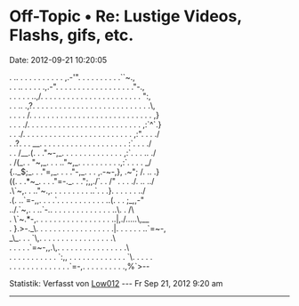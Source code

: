 Off-Topic • Re: Lustige Videos, Flashs, gifs, etc.
==================================================

Date: 2012-09-21 10:20:05

. .. . . . . . . . . . . ,.-'". . . . . . . . . .\`\`\~.,\
. . .. . . . . .,.-". . . . . . . . . . . . . . . . . ."-.,\
. . . . . ..,/. . . . . . . . . . . . . . . . . . . . . . . ":,\
. . .. .,?. . . . . . . . . . . . . . . . . . . . . . . . . . .\\,\
. . . . /. . . . . . . . . . . . . . . . . . . . . . . . . . . . ,}\
. . . ./. . . . . . . . . . . . . . . . . . . . . . . . . . ,:\`\^\`.}\
. . ./. . . . . . . . . . . . . . . . . . . . . . . . . ,:". . . ./\
. .?. . . \_\_. . . . . . . . . . . . . . . . . . . . :\`. . . ./\
. . /\_\_.(. . ."\~-,\_. . . . . . . . . . . . . . ,:\`. . . .. ./\
. /(\_. . "\~,\_. . . .."\~,\_. . . . . . . . . .,:\`. . . . \_/\
{..\_\$;\_. . ."=,\_. . . ."-,\_. . . ,.-\~-,}, .\~"; /. .. .}\
((. . .\*\~\_. . . ."=-.\_. . .";,,./\`. . /" . . . ./. .. ../\
.\\\`\~,. . .."\~.,. . . . . . . . . ..\`. . .}. . . . . . ../\
.(. ..\`=-,,. . . .\`. . . . . . . . . . . ..(. . . ;\_,,-"\
../.\`\~,. . ..\`-.. . . . . . . . . . . . . . ..\\. . /\\\
. \\\`\~.\*-,. . . . . . . . . . . . . . . . . ..\|,./\.....\\,\_\_\
. }.\>-.\_\\. . . . . . . . . . . . . . . . . .\|. . . . . . ..\`=\~-,\
\_\\\_. . . \`\\,. . . . . . . . . . . . . . . . .\\\
. . . . .\`=\~-,,.\\,. . . . . . . . . . . . . . . .\\\
. . . . . . . . . . . \`:,, . . . . . . . . . . . . . \`\\. . . . .\
. . . . . . . . . . . . . .\`=-,. . . . . . . . . .,%\`\>\--

Statistik: Verfasst von
[Low012](http://forum.yacy-websuche.de/memberlist.php?mode=viewprofile&u=62)
--- Fr Sep 21, 2012 9:20 am

------------------------------------------------------------------------
